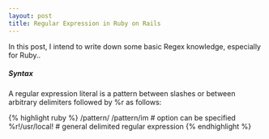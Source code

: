 ```yaml
---
layout: post
title: Regular Expression in Ruby on Rails
---
```


In this post, I intend to write down some basic Regex knowledge, especially for Ruby..

##### Syntax

A regular expression literal is a pattern between slashes or between arbitrary delimiters followed by %r as follows:

{% highlight ruby %}
  /pattern/
  /pattern/im    # option can be specified
  %r!/usr/local! # general delimited regular expression
{% endhighlight %}

